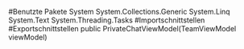 #Benutzte Pakete
System
System.Collections.Generic
System.Linq
System.Text
System.Threading.Tasks
#Importschnittstellen
#Exportschnittstellen
public PrivateChatViewModel(TeamViewModel viewModel)
